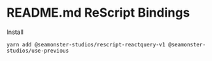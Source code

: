 # README.md ReScript Bindings

Install

`yarn add @seamonster-studios/rescript-reactquery-v1 @seamonster-studios/use-previous `
